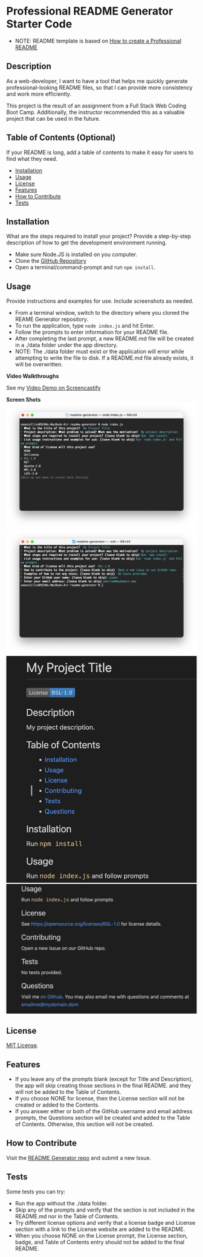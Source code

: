 # Professional README Generator Starter Code

- NOTE: README template is based on [How to create a Professional README](https://coding-boot-camp.github.io/full-stack/github/professional-readme-guide)

## Description

As a web-developer, I want to have a tool that helps me quickly generate professional-looking README files, so that I can provide more consistency and work more efficiently.

This project is the result of an assignment from a Full Stack Web Coding Boot Camp.  Additionally, the instructor recommended this as a valuable project that can be used in the future.

## Table of Contents (Optional)

If your README is long, add a table of contents to make it easy for users to find what they need.

- [Installation](#installation)
- [Usage](#usage)
- [License](#license)
- [Features](#features)
- [How to Contribute](#contribute)
- [Tests](#test)

## Installation

What are the steps required to install your project? Provide a step-by-step description of how to get the development environment running.

- Make sure Node.JS is installed on you computer.
- Clone the [GitHub Repository](https://github.com/iseanc/readme-generator)
- Open a terminal/command-prompt and run `npm install`.

## Usage

Provide instructions and examples for use. Include screenshots as needed.

- From a terminal window, switch to the directory where you cloned the REAME Generator repository.
- To run the application, type `node index.js` and hit Enter.
- Follow the prompts to enter information for your README file.
- After completing the last prompt, a new README.md file will be created in a ./data folder under the app directory.
- NOTE: The ./data folder must exist or the application will error while attempting to write the file to disk.  If a README.md file already exists, it will be overwritten.

**Video Walkthroughs**

See my [Video Demo on Screencastify](https://watch.screencastify.com/v/yRnyAYcodgJPe0t5xCvP)

**Screen Shots**
![Information Prompts 1](assets/images/screen1.png)
![Information Prompts 2](assets/images/screen2.png)
![README Sample part 1](assets/images/readme1.png)
![README Sample part 2](assets/images/readme2.png)

## License

[MIT License](LICENSE/).

## Features

- If you leave any of the prompts blank (except for Title and Description), the app will skip creating those sections in the final README. and they will not be added to the Table of Contents.
- If you choose NONE for license, then the License section will not be created or added to the Contents.
- If you answer either or both of the GitHub username and email address prompts, the Questions section will be created and added to the Table of Contents.  Otherwise, this section will not be created.

## How to Contribute

Visit the [README Generator repo](https://github.com/iseanc/readme-generator) and submit a new Issue.

## Tests

Some tests you can try:
- Run the app without the ./data folder.
- Skip any of the prompts and verify that the section is not included in the README.md nor in the Table of Contents.
- Try different license options and verify that a license badge and License section with a link to the License website are added to the README.
- When you choose NONE on the License prompt, the License section, badge, and Table of Contents entry should not be added to the final README.
